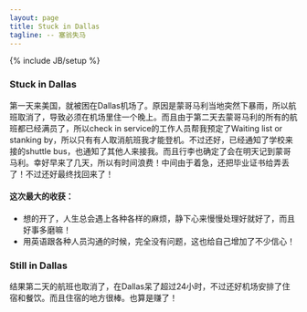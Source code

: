 ```yaml
---
layout: page
title: Stuck in Dallas
tagline: -- 塞翁失马
---
```

{% include JB/setup %}


### Stuck in Dallas

第一天来美国，就被困在Dallas机场了。原因是蒙哥马利当地突然下暴雨，所以航班取消了，导致必须在机场里住一个晚上。而且由于第二天去蒙哥马利的所有的航班都已经满员了，所以check in service的工作人员帮我预定了Waiting list or stanking by，所以只有有人取消航班我才能登机。不过还好，已经通知了学校来接的shuttle bus，也通知了其他人来接我。而且行李也确定了会在明天记到蒙哥马利。幸好早来了几天，所以有时间浪费！中间由于着急，还把毕业证书给弄丢了！不过还好最终找回来了！

#### 这次最大的收获：
* 想的开了，人生总会遇上各种各样的麻烦，静下心来慢慢处理好就好了，而且好事多磨嘛！
* 用英语跟各种人员沟通的时候，完全没有问题，这也给自己增加了不少信心！

### Still in Dallas
结果第二天的航班也取消了，在Dallas呆了超过24小时，不过还好机场安排了住宿和餐饮。而且住宿的地方很棒。也算是赚了！
